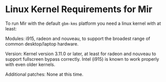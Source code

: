 Linux Kernel Requirements for Mir
=================================

To run Mir with the default `gbm-kms` platform you need a linux kernel with at
least:

Modules: i915, radeon and nouveau, to support the broadest range of common
desktop/laptop hardware.

Version: Kernel version 3.11.0 or later, at least for radeon and nouveau to
support fullscreen bypass correctly. Intel (i915) is known to work properly
with even older kernels.

Additional patches: None at this time.
